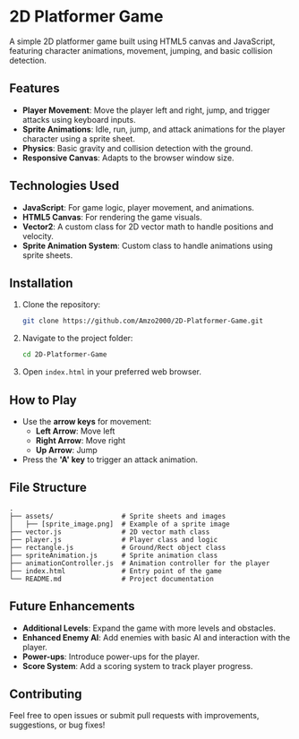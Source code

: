 # 2D Platformer Game

A simple 2D platformer game built using HTML5 canvas and JavaScript, featuring character animations, movement, jumping, and basic collision detection.

## Features

- **Player Movement**: Move the player left and right, jump, and trigger attacks using keyboard inputs.
- **Sprite Animations**: Idle, run, jump, and attack animations for the player character using a sprite sheet.
- **Physics**: Basic gravity and collision detection with the ground.
- **Responsive Canvas**: Adapts to the browser window size.

## Technologies Used

- **JavaScript**: For game logic, player movement, and animations.
- **HTML5 Canvas**: For rendering the game visuals.
- **Vector2**: A custom class for 2D vector math to handle positions and velocity.
- **Sprite Animation System**: Custom class to handle animations using sprite sheets.

## Installation

1. Clone the repository:

   ```bash
   git clone https://github.com/Amzo2000/2D-Platformer-Game.git
   ```

2. Navigate to the project folder:

   ```bash
   cd 2D-Platformer-Game
   ```

3. Open `index.html` in your preferred web browser.

## How to Play

- Use the **arrow keys** for movement:
  - **Left Arrow**: Move left
  - **Right Arrow**: Move right
  - **Up Arrow**: Jump
- Press the **'A' key** to trigger an attack animation.

## File Structure

```
.
├── assets/                 # Sprite sheets and images
│   ├── [sprite_image.png]  # Example of a sprite image
├── vector.js               # 2D vector math class
├── player.js               # Player class and logic
├── rectangle.js            # Ground/Rect object class
├── spriteAnimation.js      # Sprite animation class
├── animationController.js  # Animation controller for the player
├── index.html              # Entry point of the game
└── README.md               # Project documentation
```

## Future Enhancements

- **Additional Levels**: Expand the game with more levels and obstacles.
- **Enhanced Enemy AI**: Add enemies with basic AI and interaction with the player.
- **Power-ups**: Introduce power-ups for the player.
- **Score System**: Add a scoring system to track player progress.

## Contributing

Feel free to open issues or submit pull requests with improvements, suggestions, or bug fixes!
